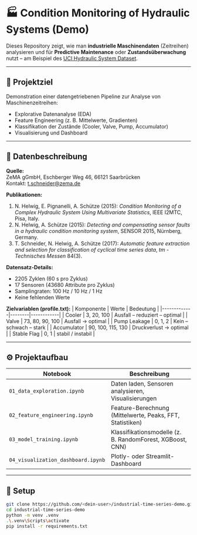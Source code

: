 # 🏭 Condition Monitoring of Hydraulic Systems (Demo)

Dieses Repository zeigt, wie man **industrielle Maschinendaten** (Zeitreihen) analysieren und für **Predictive Maintenance** oder **Zustandsüberwachung** nutzt – am Beispiel des [UCI Hydraulic System Dataset](https://archive.ics.uci.edu/ml/datasets/Condition+monitoring+of+hydraulic+systems).

---

## 📘 Projektziel
Demonstration einer datengetriebenen Pipeline zur Analyse von Maschinenzeitreihen:
- Explorative Datenanalyse (EDA)
- Feature Engineering (z. B. Mittelwerte, Gradienten)
- Klassifikation der Zustände (Cooler, Valve, Pump, Accumulator)
- Visualisierung und Dashboard

---

## 📂 Datenbeschreibung

**Quelle:**  
ZeMA gGmbH, Eschberger Weg 46, 66121 Saarbrücken  
Kontakt: t.schneider@zema.de  

**Publikationen:**  
1. N. Helwig, E. Pignanelli, A. Schütze (2015): *Condition Monitoring of a Complex Hydraulic System Using Multivariate Statistics*, IEEE I2MTC, Pisa, Italy.  
2. N. Helwig, A. Schütze (2015): *Detecting and compensating sensor faults in a hydraulic condition monitoring system*, SENSOR 2015, Nürnberg, Germany.  
3. T. Schneider, N. Helwig, A. Schütze (2017): *Automatic feature extraction and selection for classification of cyclical time series data*, *tm - Technisches Messen* 84(3).

**Datensatz-Details:**
- 2205 Zyklen (60 s pro Zyklus)
- 17 Sensoren (43680 Attribute pro Zyklus)
- Samplingraten: 100 Hz / 10 Hz / 1 Hz  
- Keine fehlenden Werte

**Zielvariablen (profile.txt):**
| Komponente | Werte | Bedeutung |
|-------------|--------|------------|
| Cooler | 3, 20, 100 | Ausfall – reduziert – optimal |
| Valve | 73, 80, 90, 100 | Ausfall → optimal |
| Pump Leakage | 0, 1, 2 | Kein – schwach – stark |
| Accumulator | 90, 100, 115, 130 | Druckverlust → optimal |
| Stable Flag | 0, 1 | stabil / instabil |

---

## ⚙️ Projektaufbau

| Notebook | Beschreibung |
|-----------|---------------|
| `01_data_exploration.ipynb` | Daten laden, Sensoren analysieren, Visualisierungen |
| `02_feature_engineering.ipynb` | Feature-Berechnung (Mittelwerte, Peaks, FFT, Statistiken) |
| `03_model_training.ipynb` | Klassifikationsmodelle (z. B. RandomForest, XGBoost, CNN) |
| `04_visualization_dashboard.ipynb` | Plotly- oder Streamlit-Dashboard |

---

## 🚀 Setup

```bash
git clone https://github.com/<dein-user>/industrial-time-series-demo.git
cd industrial-time-series-demo
python -m venv .venv
.\.venv\Scripts\activate
pip install -r requirements.txt

